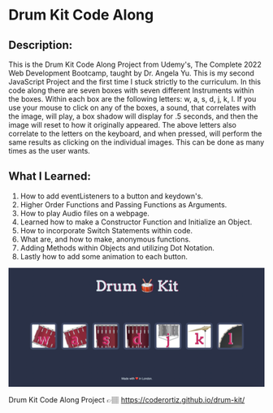 # Drum Kit Code Along

## Description:

This is the Drum Kit Code Along Project from Udemy's, The Complete 2022 Web Development Bootcamp, taught by Dr. Angela Yu. This is my second JavaScript Project and the first time I stuck strictly to the curriculum. In this code along there are seven boxes with seven different Instruments within the boxes. Within each box are the following letters: w, a, s, d, j, k, l. If you use your mouse to click on any of the boxes, a sound, that correlates with the image, will play, a box shadow will display for .5 seconds, and then the image will reset to how it originally appeared. The above letters also correlate to the letters on the keyboard, and when pressed, will perform the same results as clicking on the individual images. This can be done as many times as the user wants.

## What I Learned:

1. How to add eventListeners to a button and keydown's.
2. Higher Order Functions and Passing Functions as Arguments.
3. How to play Audio files on a webpage.
4. Learned how to make a Constructor Function and Initialize an Object.
5. How to incorporate Switch Statements within code.
6. What are, and how to make, anonymous functions.
7. Adding Methods within Objects and utilizing Dot Notation.
8. Lastly how to add some animation to each button.

![webpage snapshot](images/drum_kit.png)

Drum Kit Code Along Project 👉🏽 https://coderortiz.github.io/drum-kit/

